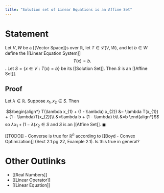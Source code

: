 ```yaml
---
title: "Solution set of Linear Equations is an Affine Set"
---
```


# Statement
Let $V, W$ be a [[Vector Space]]s over $\mathbb{R}$, let $T \in \mathcal{L}(V, W)$, and let $b \in W$ define the [[Linear Equation System]]
$$T(x) = b.$$. Let $S = \{x \in V : T(x) = b\}$ be its [[Solution Set]]. Then $S$ is an [[Affine Set]].

## Proof
Let $\lambda \in \mathbb{R}$. Suppose $x_{1}, x_{2} \in S$. Then

$$\begin{align*}
T(\lambda x_{1} + (1 - \lambda) x_{2}) &= \lambda T(x_{1}) + (1 - \lambda)T(x_{2})\\
&=\lambda b + (1 - \lambda) b\\
&=b
\end{align*}$$
so $\lambda x_{1} + (1 - \lambda) x_{2} \in S$ and $S$ is an [[Affine Set]]. $\blacksquare$

[[TODO]] - Converse is true for $\mathbb{R}^{n}$ according to [[Boyd - Convex Optimization]] (Sect 2.1 pg 22, Example 2.1). Is this true in general?

# Other Outlinks
- [[Real Numbers]]
- [[Linear Operator]]
- [[Linear Equation]]